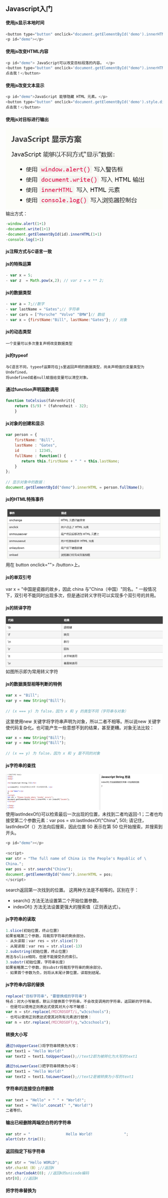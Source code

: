 ## Javascript入门

#### 使用js显示本地时间
```javascript
<button type="button" onclick="document.getElementById('demo').innerHTML = Date()">
<p id="demo"></p>
```
#### 使用js改变HTML内容
```javascript
<p id="demo"> JavaScript可以改变目标段落的内容。 </p>
<button type="button" onclick='document.getElementById("demo").innerHTML = "Hello JavaScript!"'>
点击我！</button>
```
#### 使用js改变文本显示
```javascript
<p id="demo">JavaScript 能够隐藏 HTML 元素。</p>
<button type="button" onclick="document.getElementById('demo').style.display='none'">
点击我！</button>
```
#### 使用js对目标进行输出
![输入图片说明](/imgs/2024-04-25/aFW397yHAhSoUrt3.png)
输出方式：
```js
-window.alert(1+1)
-document.write(1+1)
-document.getElementById(id).innerHTML(1+1)
-console.log(1+1)
```
#### js注释方式与C语言一致
#### js的特殊运算
```js
- var x = 5;
- var z  = Math.pow(x,2); // var z = x ** 2;
```
#### js的数据类型
```js
- var a = 7;//数字
- var lastName = "Gates";// 字符串
- var cars = ["Porsche" "Volvo" "BMW"]// 数组
- var x = {firstName:"Bill", lastName:"Gates"}; // 对象
```
####  js的动态类型
	一个变量可以多次重复声明改变数据类型
#### js的typeof
	与C语言不同，typeof运算符在js里返回声明的数据类型，尚未声明值的变量类型为Undefined，
	将undefined或者null赋值给变量可以清空对象。
#### 通过function声明函数调用
```js
function toCelsius(fahrenhrit){
	return (5/9) * (fahrenheit - 32);
	}
```
#### js对象的创建和显示
```js
var person = {
    firstName: "Bill",
    lastName : "Gates",
    id       : 12345,
    fullName : function() {
       return this.firstName + " " + this.lastName;
    }
};

// 显示对象中的数据：
document.getElementById("demo").innerHTML = person.fullName();
```
#### js的HTML特殊事件
![输入图片说明](/imgs/2024-04-25/iVIi36GgH7A0g6JI.png)
	用在 button onclick=""> /button>上。
#### js的单双引号
var x = "中国是瓷器的故乡，因此 china 与\"China（中国）\"同名。"
一般情况下，双引号不能同时出现多次，但是通过转义字符可以实现多个双引号的并用。
#### js的转译字符
![输入图片说明](/imgs/2024-04-25/sElG7tfMOE8CMyeA.png)
如图所示即为常用转义字符
#### js的数据类型相等判断的特例

```js
var x = "Bill";             
var y = new String("Bill");

// (x === y) 为 false，因为 x 和 y 的类型不同（字符串与对象）
```
这里使用new 关键字将字符串声明为对象，所以二者不相等。所以说new 关键字使代码复杂化。也可能产生一些意想不到的结果，甚至更糟。对象无法比较：
```js
var x = new String("Bill");             
var y = new String("Bill");

// (x == y) 为 false，因为 x 和 y 是不同的对象
```
#### js字符串的查找
![输入图片说明](/imgs/2024-04-25/ouwT8EwcPuR3LWv7.png)
使用lastIndexOf()可以检索最后一次出现的位置，未找到二者均返回-1；二者也均接受第二个参数元素：var pos = str.lastIndexOf("China", 50);
请记住，lastIndexOf（）方法向后搜索，因此位置 50 表示在第 50 位开始搜索，并搜索到开头。
```js
<p id="demo"></p>

<script>
var str = "The full name of China is the People's Republic of \
China.";
var pos = str.search("China");
document.getElementById("demo").innerHTML = pos;
</script>
```
search返回第一次找到的位置。
这两种方法是不相等的。区别在于：

- search() 方法无法设置第二个开始位置参数。
- indexOf() 方法无法设置更强大的搜索值（正则表达式）。
#### js字符串的读取
```js
1.slice(初始位置，终止位置)
如果省略第二个参数，将裁剪字符串的剩余部分。
- 从头读取：var res = str.slice(7)
- 从尾读取：var res = str.slice(-13)
2.substring(初始位置，终止位置)
用法与slice相同，但是不能接受负的索引。
3.substr(初始位置，字符串长度)
如果省略第二个参数，则substr将裁剪字符串的剩余部分。
- 如果首个参数为负，则将从末尾计算位置，读取到结尾。
```
#### js字符串内容的替换
```js
replace("目标字符串"，"要替换成的字符串")
特点：对大小写敏感，默认只替换首个字符串，不会改变调用的字符串，返回新的字符串。
- 但是可以使用正则表达式使其对大小写不敏感：
var n = str.replace(/MICROSOFT/i,"w3cschools");
- 也可以使用正则表达式使其对所有元素进行替换：
var n = str.replace(/MICROSOFT/g,"w3cschools");
```
#### 转换大小写
```js
通过toUpperCase()将字符串转换为大写：
var text1 = "Hello World!"
var text2 = text1.toUpperCase();//text2即为被转化为大写的text1
```
```js
通过toLowerCase()把字符串转换为小写：
var text1 = "Hello World!"
var text2 = text1.toLowerCase();//text2是被转换为小写的text1
```
#### 字符串的连接空白符删除
```js
var text = "Hello" + " " + "World!";
var text = "Hello".concat(" ","World!")
二者等价。
```
#### 输出已经删除两端空白符的字符串
```js
var str = "                Hello World!              ";
alert(str.trim());
```
#### 返回指定下标字符串
```js
var str = "Hello WORLD";
str.charAt（0）;//返回H
str.charCodeAt(0); //返回H的unicode编码
str[0]; //返回H
```
#### 把字符串替换为
<!--stackedit_data:
eyJoaXN0b3J5IjpbLTQ5NDIyODI2OCwtMTA1ODMyNTI4OSwtNT
I1ODM1NTAsLTI5MzcxNTQxMywxNTA2MjM2MjczLC0xOTMzNjIx
OTA0LC0xMjUxOTA5NTA4LC05MjM0ODcwNDcsLTU2NTU3MjcwMC
wxNTI3ODI4MDMsLTgwMzYxMDE0MF19
-->